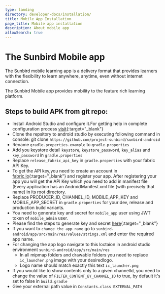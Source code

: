 ```yaml
---
type: landing
directory: developer-docs/installation/
title: Mobile App Installation
page_title: Mobile app installation
description: About mobile app
allowSearch: true
---
```

# The Sunbird Mobile app

The Sunbird mobile learning app is a delivery format that provides learners with the flexibility to learn anywhere, anytime, even without internet connection.

The Sunbird Mobile app provides mobility to the feature rich learning platform.

## Steps to build APK from git repo:

- Install Android Studio and configure it.For getting help in complete configuration process [visit](https://developer.android.com/studio/intro/studio-config.html){:target="_blank"} 
- Clone the repsitory to android studio by executing following command in console:
  git clone  `https://github.com/project-sunbird/sunbird-android` 
- Rename `gradle.properties.example` to `gradle.properties`
- Add you keystore detail `keystore`, `keystore_password`, `key_alias` and `key_password` in `gradle.properties`
- Replace `release_fabric_api_key` in `gradle.properties` with your fabric API Key. 
- To get the API key,you need to create an account in [fabric.io](https://get.fabric.io/){:target="_blank"} and register your app. After registering your app you will get the API Key which you need to add in manifest file (Every application has an AndroidManifest.xml file (with precisely that name) in its root directory.
- Replace PRODUCER_ID, CHANNEL_ID, MOBILE_APP_KEY and MOBILE_APP_SECRET in `gradle.properties` for your dev, release and production build   variants.
- You need to generate key and secret for `mobile_app` user using JWT token of `mobile_admin` user.
- Please find the steps to generate key and secret [here](https://github.com/project-sunbird/sunbird-devops/blob/master/Installation.md#step-6-generate-key-and-secrets-for-mobile-app){:target="_blank"}
- If you want to `change the app name` go to `sunbird-android/app/src/main/res/values/strings.xml` and enter the required app name.
- For changing the app logo navigate to this loctaion in android studio environment `sunbird-android/app/src/main/res`
    - In all mipmap folders and drawable folders you need to replace `ic_launcher.png` image with your desiredlogo.
    - Logo name should match exactly this text `ic_launcher.png`
- If you would like to show contents only to a given channelId, you need to change the value of `FILTER_CONTENT_BY_CHANNEL_ID` to true, by default it's set to false in `build.gradle`
- Give your external path value in `Constants.class EXTERNAL_PATH`
